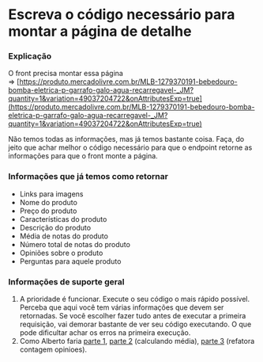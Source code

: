 # Escreva o código necessário para montar a página de detalhe

### Explicação

O front precisa montar essa página => [https://produto.mercadolivre.com.br/MLB-1279370191-bebedouro-bomba-eletrica-p-garrafo-galo-agua-recarregavel-_JM?quantity=1&variation=49037204722&onAttributesExp=true](https://produto.mercadolivre.com.br/MLB-1279370191-bebedouro-bomba-eletrica-p-garrafo-galo-agua-recarregavel-_JM?quantity=1&variation=49037204722&onAttributesExp=true)

Não temos todas as informações, mas já temos bastante coisa. Faça, do jeito que achar melhor o código necessário para que o endpoint retorne as informações para que o front monte a página.

### Informações que já temos como retornar

*   Links para imagens
*   Nome do produto
*   Preço do produto
*   Características do produto
*   Des​crição do produto
*   Média de notas do produto
*   Número total de notas do produto
*   Opiniões sobre o produto
*   Perguntas para aquele produto

### Informações de suporte geral

1.  A prioridade é funcionar. Execute o seu código o mais rápido possível. Perceba que aqui você tem várias informações que devem ser retornadas. Se você escolher fazer tudo antes de executar a primeira requisição, vai demorar bastante de ver seu código executando. O que pode dificultar achar os erros na primeira execução.
2.  Como Alberto faria [parte 1](https://youtu.be/G8tBtxqMrEg), [parte 2](https://youtu.be/p-j15XUPf6M) (calculando média), [parte 3](https://youtu.be/PJSS3JmzZZU) (refatora contagem opinioes).
